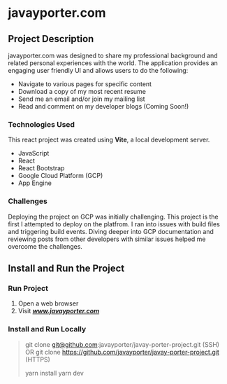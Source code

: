 # javayporter.com

## Project Description

javayporter.com was designed to share my professional background and related personal experiences with the world. The application provides an engaging user friendly UI and allows users to do the following:

- Navigate to various pages for specific content
- Download a copy of my most recent resume
- Send me an email and/or join my mailing list
- Read and comment on my developer blogs (Coming Soon!)

### Technologies Used

This react project was created using **Vite**, a local development server.

- JavaScript
- React
- React Bootstrap
- Google Cloud Platform (GCP)
- App Engine

### Challenges

Deploying the project on GCP was initially challenging. This project is the first I attempted to deploy on the platfrom. I ran into issues with build files and triggering build events. Diving deeper into GCP documentation and reviewing posts from other developers with similar issues helped me overcome the challenges.

## Install and Run the Project

### Run Project

1. Open a web browser
2. Visit ***www.javayporter.com***

### Install and Run Locally

> git clone git@github.com:javayporter/javay-porter-project.git (SSH) OR git clone https://github.com/javayporter/javay-porter-project.git (HTTPS)
>
> yarn install
> yarn dev
